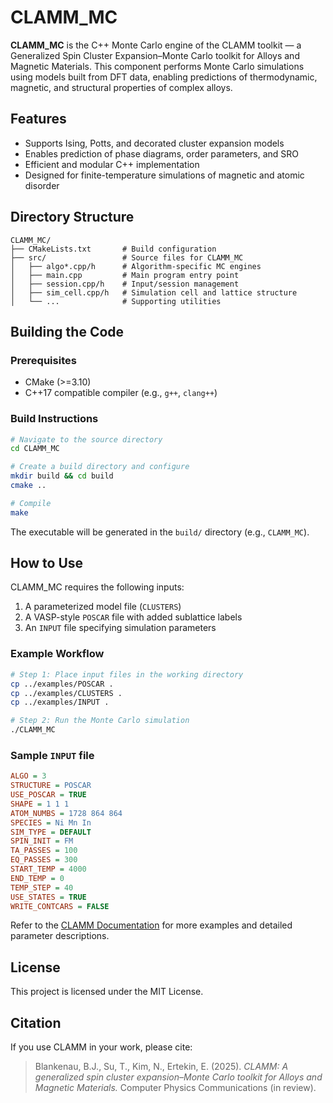 # CLAMM_MC

**CLAMM_MC** is the C++ Monte Carlo engine of the CLAMM toolkit — a Generalized Spin Cluster Expansion–Monte Carlo toolkit for Alloys and Magnetic Materials. This component performs Monte Carlo simulations using models built from DFT data, enabling predictions of thermodynamic, magnetic, and structural properties of complex alloys.

## Features

- Supports Ising, Potts, and decorated cluster expansion models
- Enables prediction of phase diagrams, order parameters, and SRO
- Efficient and modular C++ implementation
- Designed for finite-temperature simulations of magnetic and atomic disorder

## Directory Structure

```
CLAMM_MC/
├── CMakeLists.txt       # Build configuration
├── src/                 # Source files for CLAMM_MC
│   ├── algo*.cpp/h      # Algorithm-specific MC engines
│   ├── main.cpp         # Main program entry point
│   ├── session.cpp/h    # Input/session management
│   ├── sim_cell.cpp/h   # Simulation cell and lattice structure
│   └── ...              # Supporting utilities
```

## Building the Code

### Prerequisites

- CMake (>=3.10)
- C++17 compatible compiler (e.g., `g++`, `clang++`)

### Build Instructions

```bash
# Navigate to the source directory
cd CLAMM_MC

# Create a build directory and configure
mkdir build && cd build
cmake ..

# Compile
make
```

The executable will be generated in the `build/` directory (e.g., `CLAMM_MC`).

## How to Use

CLAMM_MC requires the following inputs:

1. A parameterized model file (`CLUSTERS`)
2. A VASP-style `POSCAR` file with added sublattice labels
3. An `INPUT` file specifying simulation parameters

### Example Workflow

```bash
# Step 1: Place input files in the working directory
cp ../examples/POSCAR .
cp ../examples/CLUSTERS .
cp ../examples/INPUT .

# Step 2: Run the Monte Carlo simulation
./CLAMM_MC
```

### Sample `INPUT` file

```ini
ALGO = 3
STRUCTURE = POSCAR
USE_POSCAR = TRUE
SHAPE = 1 1 1
ATOM_NUMBS = 1728 864 864
SPECIES = Ni Mn In
SIM_TYPE = DEFAULT
SPIN_INIT = FM
TA_PASSES = 100
EQ_PASSES = 300
START_TEMP = 4000
END_TEMP = 0
TEMP_STEP = 40
USE_STATES = TRUE
WRITE_CONTCARS = FALSE
```

Refer to the [CLAMM Documentation](https://github.com/ertekin-research-group/xxx) for more examples and detailed parameter descriptions.

## License

This project is licensed under the MIT License.

## Citation

If you use CLAMM in your work, please cite:

> Blankenau, B.J., Su, T., Kim, N., Ertekin, E. (2025). *CLAMM: A generalized spin cluster expansion–Monte Carlo toolkit for Alloys and Magnetic Materials.* Computer Physics Communications (in review).
